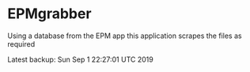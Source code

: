 # EPMgrabber
Using a database from the EPM app this application scrapes the files as required


Latest backup: Sun Sep 1 22:27:01 UTC 2019
